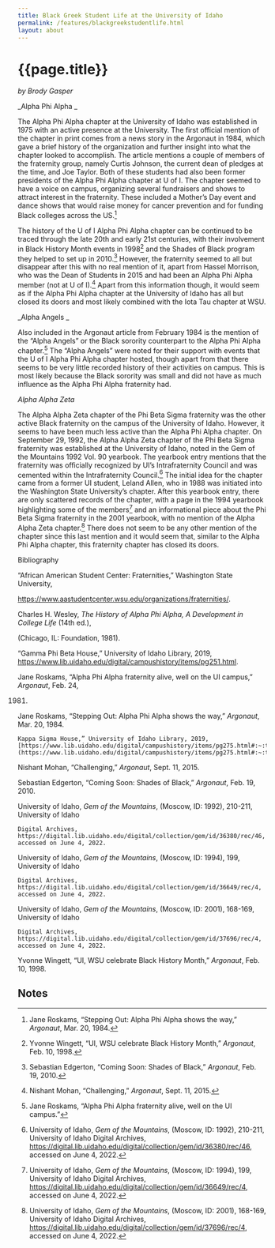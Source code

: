 ```yaml
---
title: Black Greek Student Life at the University of Idaho
permalink: /features/blackgreekstudentlife.html
layout: about
---
```


# {{page.title}}

*by Brody Gasper*


_Alpha Phi Alpha _

The Alpha Phi Alpha chapter at the University of Idaho was established in 1975 with an active presence at the University.  The first official mention of the chapter in print comes from a news story in the Argonaut in 1984, which gave a brief history of the organization and further insight into what the chapter looked to accomplish.  The article mentions a couple of members of the fraternity group, namely Curtis Johnson, the current dean of pledges at the time, and Joe Taylor.  Both of these students had also been former presidents of the Alpha Phi Alpha chapter at U of I.  The chapter seemed to have a voice on campus, organizing several fundraisers and shows to attract interest in the fraternity.  These included a Mother’s Day event and dance shows that would raise money for cancer prevention and for funding Black colleges across the US.[^1]  

The history of the U of I Alpha Phi Alpha chapter can be continued to be traced through the late 20th and early 21st centuries, with their involvement in Black History Month events in 1998[^2] and the Shades of Black program they helped to set up in 2010.[^3]  However, the fraternity seemed to all but disappear after this with no real mention of it, apart from Hassel Morrison, who was the Dean of Students in 2015 and had been an Alpha Phi Alpha member (not at U of I).[^4]  Apart from this information though, it would seem as if the Alpha Phi Alpha chapter at the University of Idaho has all but closed its doors and most likely combined with the Iota Tau chapter at WSU.

_Alpha Angels _

Also included in the Argonaut article from February 1984 is the mention of the “Alpha Angels” or the Black sorority counterpart to the Alpha Phi Alpha chapter.[^5]  The “Alpha Angels” were noted for their support with events that the U of I Alpha Phi Alpha chapter hosted, though apart from that there seems to be very little recorded history of their activities on campus.  This is most likely because the Black sorority was small and did not have as much influence as the Alpha Phi Alpha fraternity had.  

_Alpha Alpha Zeta_

The Alpha Alpha Zeta chapter of the Phi Beta Sigma fraternity was the other active Black fraternity on the campus of the University of Idaho. However, it seems to have been much less active than the Alpha Phi Alpha chapter. On September 29, 1992, the Alpha Alpha Zeta chapter of the Phi Beta Sigma fraternity was established at the University of Idaho, noted in the Gem of the Mountains 1992 Vol. 90 yearbook.  The yearbook entry mentions that the fraternity was officially recognized by UI’s Intrafraternity Council and was cemented within the Intrafraternity Council.[^6] The initial idea for the chapter came from a former UI student, Leland Allen, who in 1988 was initiated into the Washington State University’s chapter.  After this yearbook entry, there are only scattered records of the chapter, with a page in the 1994 yearbook highlighting some of the members[^7] and an informational piece about the Phi Beta Sigma fraternity in the 2001 yearbook, with no mention of the Alpha Alpha Zeta chapter.[^8] There does not seem to be any other mention of the chapter since this last mention and it would seem that, similar to the Alpha Phi Alpha chapter, this fraternity chapter has closed its doors.

Bibliography

“African American Student Center: Fraternities,” Washington State University, 

https://www.aastudentcenter.wsu.edu/organizations/fraternities/.

Charles H. Wesley, _The History of Alpha Phi Alpha, A Development in College Life_ (14th ed.), 

(Chicago, IL: Foundation, 1981).

“Gamma Phi Beta House,” University of Idaho Library, 2019,	https://www.lib.uidaho.edu/digital/campushistory/items/pg251.html.

Jane Roskams, “Alpha Phi Alpha fraternity alive, well on the UI campus,” _Argonaut_, Feb. 24, 

1981.

Jane Roskams, “Stepping Out: Alpha Phi Alpha shows the way,” _Argonaut_, Mar. 20, 1984.


    Kappa Sigma House,” University of Idaho Library, 2019, [https://www.lib.uidaho.edu/digital/campushistory/items/pg275.html#:~:text=Established%20in%201905%2C%20the%20Kappa,this%20organization%20since%20it's%20construction](https://www.lib.uidaho.edu/digital/campushistory/items/pg275.html#:~:text=Established%20in%201905%2C%20the%20Kappa,this%20organization%20since%20it's%20construction).

Nishant Mohan, “Challenging,” _Argonaut_, Sept. 11, 2015.

Sebastian Edgerton, “Coming Soon: Shades of Black,” _Argonaut_, Feb. 19, 2010.

University of Idaho, _Gem of the Mountains_, (Moscow, ID: 1992), 210-211, University of Idaho 


    Digital Archives, https://digital.lib.uidaho.edu/digital/collection/gem/id/36380/rec/46, accessed on June 4, 2022.

University of Idaho, _Gem of the Mountains_, (Moscow, ID: 1994), 199, University of Idaho 


    Digital Archives, https://digital.lib.uidaho.edu/digital/collection/gem/id/36649/rec/4, accessed on June 4, 2022.

University of Idaho, _Gem of the Mountains_, (Moscow, ID: 2001), 168-169, University of Idaho 


    Digital Archives, https://digital.lib.uidaho.edu/digital/collection/gem/id/37696/rec/4, accessed on June 4, 2022.

Yvonne Wingett, “UI, WSU celebrate Black History Month,” _Argonaut_, Feb. 10, 1998.


<!-- Footnotes themselves at the bottom. -->
## Notes

[^1]:
     Jane Roskams, “Stepping Out: Alpha Phi Alpha shows the way,” _Argonaut_, Mar. 20, 1984.

[^2]:
     Yvonne Wingett, “UI, WSU celebrate Black History Month,” _Argonaut_, Feb. 10, 1998.

[^3]:
     Sebastian Edgerton, “Coming Soon: Shades of Black,” _Argonaut_, Feb. 19, 2010.

[^4]:
     Nishant Mohan, “Challenging,” _Argonaut_, Sept. 11, 2015.

[^5]:
     Jane Roskams, “Alpha Phi Alpha fraternity alive, well on the UI campus.”

[^6]:
     University of Idaho, _Gem of the Mountains_, (Moscow, ID: 1992), 210-211, University of Idaho Digital Archives, https://digital.lib.uidaho.edu/digital/collection/gem/id/36380/rec/46, accessed on June 4, 2022.

[^7]:
      University of Idaho, _Gem of the Mountains_, (Moscow, ID: 1994), 199, University of Idaho Digital Archives, https://digital.lib.uidaho.edu/digital/collection/gem/id/36649/rec/4, accessed on June 4, 2022.

[^8]:
       University of Idaho, _Gem of the Mountains_, (Moscow, ID: 2001), 168-169, University of Idaho Digital Archives, https://digital.lib.uidaho.edu/digital/collection/gem/id/37696/rec/4, accessed on June 4, 2022.
